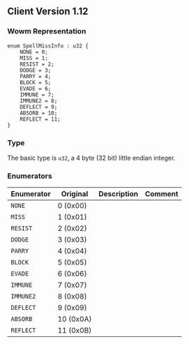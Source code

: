 ## Client Version 1.12

### Wowm Representation
```rust,ignore
enum SpellMissInfo : u32 {
    NONE = 0;
    MISS = 1;
    RESIST = 2;
    DODGE = 3;
    PARRY = 4;
    BLOCK = 5;
    EVADE = 6;
    IMMUNE = 7;
    IMMUNE2 = 8;
    DEFLECT = 9;
    ABSORB = 10;
    REFLECT = 11;
}
```
### Type
The basic type is `u32`, a 4 byte (32 bit) little endian integer.
### Enumerators
| Enumerator | Original  | Description | Comment |
| --------- | -------- | ----------- | ------- |
| `NONE` | 0 (0x00) |  |  |
| `MISS` | 1 (0x01) |  |  |
| `RESIST` | 2 (0x02) |  |  |
| `DODGE` | 3 (0x03) |  |  |
| `PARRY` | 4 (0x04) |  |  |
| `BLOCK` | 5 (0x05) |  |  |
| `EVADE` | 6 (0x06) |  |  |
| `IMMUNE` | 7 (0x07) |  |  |
| `IMMUNE2` | 8 (0x08) |  |  |
| `DEFLECT` | 9 (0x09) |  |  |
| `ABSORB` | 10 (0x0A) |  |  |
| `REFLECT` | 11 (0x0B) |  |  |

